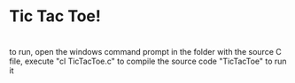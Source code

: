 # Tic Tac Toe!
#
to run, open the windows command prompt in the folder with the source C file, 
execute "cl TicTacToe.c" to compile the source code
"TicTacToe" to run it
